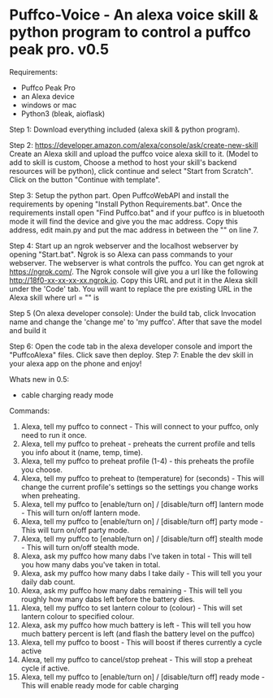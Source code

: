 # Puffco-Voice - An alexa voice skill & python program to control a puffco peak pro. v0.5

Requirements:
  - Puffco Peak Pro
  - an Alexa device
  - windows or mac
  - Python3 (bleak, aioflask)

Step 1:
  Download everything included (alexa skill & python program).
  
Step 2: https://developer.amazon.com/alexa/console/ask/create-new-skill
  Create an Alexa skill and upload the puffco voice alexa skill to it. (Model to add to skill is custom, Choose a method to host your skill's backend resources will be python), click continue and select "Start from Scratch". Click on the button "Continue with template".
  
Step 3:
  Setup the python part. Open PuffcoWebAPI and install the requirements by opening "Install Python Requirements.bat". Once the requirements install open "Find Puffco.bat" and if your puffco is in bluetooth mode it will find the device and give you the mac address. Copy this address, edit main.py and put the mac address in between the "" on line 7.
  
Step 4:
  Start up an ngrok webserver and the localhost webserver by opening "Start.bat".  Ngrok is so Alexa can pass commands to your webserver. The webserver is what controls the puffco. You can get ngrok at https://ngrok.com/. The Ngrok console will give you a url like the following http://18f0-xx-xx-xx-xx.ngrok.io. Copy this URL and put it in the Alexa skill under the 'Code' tab. You will want to replace the pre existing URL in the Alexa skill where url = "" is
  
Step 5 (On alexa developer console):
  Under the build tab, click Invocation name and change the 'change me' to 'my puffco'. After that save the model and build it

Step 6:
  Open the code tab in the alexa developer console and import the "PuffcoAlexa" files. Click save then deploy.
Step 7: 
  Enable the dev skill in your alexa app on the phone and enjoy! 
  
 
Whats new in 0.5:
 - cable charging ready mode
  
Commands:
  1. Alexa, tell my puffco to connect - This will connect to your puffco, only need to run it once.
  2. Alexa, tell my puffco to preheat - preheats the current profile and tells you info about it (name, temp, time).
  3. Alexa, tell my puffco to preheat profile (1-4) - this preheats the profile you choose.
  4. Alexa, tell my puffco to preheat to (temperature) for (seconds) - This will change the current profile's settings so the settings you change works when preheating.
  5. Alexa, tell my puffco to [enable/turn on] / [disable/turn off] lantern mode - This will turn on/off lantern mode.
  6. Alexa, tell my puffco to [enable/turn on] / [disable/turn off] party mode - This will turn on/off party mode.
  7. Alexa, tell my puffco to [enable/turn on] / [disable/turn off] stealth mode - This will turn on/off stealth mode.
  8. Alexa, ask my puffco how many dabs I've taken in total - This will tell you how many dabs you've taken in total.
  9. Alexa, ask my puffco how many dabs I take daily - This will tell you your daily dab count.
  10. Alexa, ask my puffco how many dabs remaining - This will tell you roughly how many dabs left before the battery dies.
  11. Alexa, tell my puffco to set lantern colour to (colour) - This will set lantern colour to specified colour.
  12. Alexa, ask my puffco how much battery is left - This will tell you how much battery percent is left (and flash the battery level on the puffco)
  13. Alexa, tell my puffco to boost - This will boost if theres currently a cycle active
  14. Alexa, tell my puffco to cancel/stop preheat - This will stop a preheat cycle if active.
  15. Alexa, tell my puffco to [enable/turn on] / [disable/turn off] ready mode - This will enable ready mode for cable charging


  
